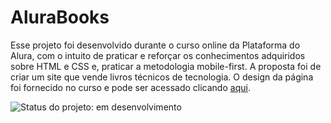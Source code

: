 # AluraBooks

Esse projeto foi desenvolvido durante o curso online da Plataforma do Alura, com o intuito de praticar e reforçar os conhecimentos adquiridos sobre HTML e CSS e, praticar a metodologia mobile-first. A proposta foi de criar um site que vende livros técnicos de tecnologia. O design da página foi fornecido no curso e pode ser acessado clicando <a href="https://www.figma.com/file/sSMbIqKaGBd66Y8roxTk2p/AluraBooks?type=design&node-id=37-94&mode=design&t=rvnmVKomdLabyX5a-0">aqui</a>.

<img src="https://img.shields.io/badge/Status-Em%20Desenvolvimento-yellow" alt="Status do projeto: em desenvolvimento">
